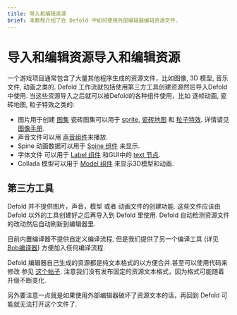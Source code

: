 ```yaml
---
title: 导入和编辑资源
brief: 本教程介绍了在 Defold 中如何使用外部编辑器编辑资源文件.
---
```


# 导入和编辑资源导入和编辑资源

一个游戏项目通常包含了大量其他程序生成的资源文件，比如图像, 3D 模型, 音乐文件, 动画之类的. Defold 工作流就包括使用第三方工具创建资源然后导入Defold中使用. 当这些资源导入之后就可以被Defold的各种组件使用，比如 逐帧动画, 瓷砖地图, 粒子特效之类的:

* 图片用于创建 [图集](/manuals/atlas) 瓷砖图集可以用于 [sprite](/manuals/sprite), [瓷砖地图](/manuals/tilemap) 和 [粒子特效](/manuals/particlefx). 详情请见 [图像手册](/manuals/graphics/#importing-image-files).
* 声音文件可以用 [声音组件](/manuals/sound)来播放.
* Spine 动画数据可以用于 [Spine 组件](/manuals/spinemodel) 来显示.
* 字体文件 可以用于 [Label 组件](/manuals/label) 和GUI中的 [text 节点](/manuals/gui-text).
* Collada 模型可以用于 [Model 组件](/manuals/model) 来显示3D模型和动画.


## 第三方工具

Defold 并不提供图片，声音，模型 或者 动画文件的创建功能. 这些文件应该由 Defold 以外的工具创建好之后再导入到 Defold 里使用. Defold 自动检测资源文件的改动然后自动刷新到编辑器里.

目前内置编译器不提供自定义编译流程, 但是我们提供了另一个编译工具 (详见 [Bob编译器](/manuals/bob)) 方便加入任何编译流程.

Defold 编辑器自己生成的资源都是纯文本格式的以方便合并.甚至可以使用代码来修改 参见 [这个帖子](https://forum.defold.com/t/deftree-a-python-module-for-editing-defold-files/15210). 注意我们没有发布固定的资源文本格式，因为格式可能随着升级不断变化.

另外要注意一点就是如果使用外部编辑器破坏了资源文本的话，再回到 Defold 可能就无法打开这个文件了.

